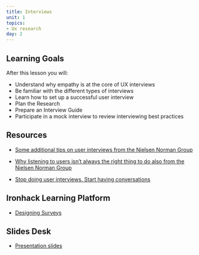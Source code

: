 ```yaml
---
title: Interviews
unit: 1
topics:
- Ux research
day: 2
---
```


Learning Goals
--------------

After this lesson you will:

- Understand why empathy is at the core of UX interviews
- Be familiar with the different types of interviews
- Learn how to set up a successful user interview
- Plan the Research
- Prepare an Interview Guide
- Participate in a mock interview to review interviewing best practices

Resources
---------
- [Some additional tips on user interviews from the Nielsen Norman Group](https://www.nngroup.com/articles/interviewing-users/)

- [Why listening to users isn’t always the right thing to do also from the Nielsen Norman Group](https://www.nngroup.com/articles/first-rule-of-usability-dont-listen-to-users/)

- [Stop doing user interviews. Start having conversations](https://uxdesign.cc/stop-doing-user-interviews-start-having-conversations-187dc3328bf)


Ironhack Learning Platform
--------------------------

- [Designing Surveys](http://learn.ironhack.com/#/learning_unit/7015)


Slides Desk
-----------
- [Presentation slides](https://docs.google.com/presentation/d/1ZDuiZmj4J35ObMpeNA9ldHupwrt-sqSUJxrRtRBqHBI/edit)
